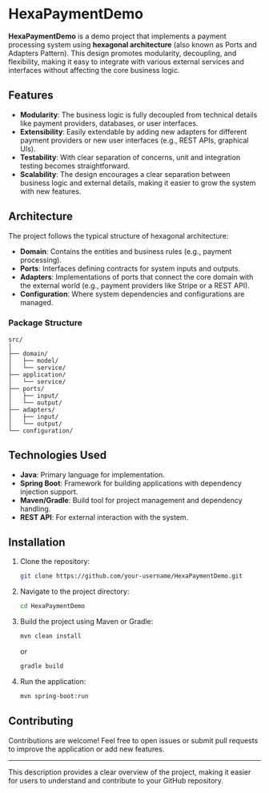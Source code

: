 # HexaPaymentDemo

**HexaPaymentDemo** is a demo project that implements a payment processing system using **hexagonal architecture** (also known as Ports and Adapters Pattern). This design promotes modularity, decoupling, and flexibility, making it easy to integrate with various external services and interfaces without affecting the core business logic.

## Features

- **Modularity**: The business logic is fully decoupled from technical details like payment providers, databases, or user interfaces.
- **Extensibility**: Easily extendable by adding new adapters for different payment providers or new user interfaces (e.g., REST APIs, graphical UIs).
- **Testability**: With clear separation of concerns, unit and integration testing becomes straightforward.
- **Scalability**: The design encourages a clear separation between business logic and external details, making it easier to grow the system with new features.

## Architecture

The project follows the typical structure of hexagonal architecture:

- **Domain**: Contains the entities and business rules (e.g., payment processing).
- **Ports**: Interfaces defining contracts for system inputs and outputs.
- **Adapters**: Implementations of ports that connect the core domain with the external world (e.g., payment providers like Stripe or a REST API).
- **Configuration**: Where system dependencies and configurations are managed.

### Package Structure

```
src/
│
├── domain/
│   ├── model/
│   └── service/
├── application/
│   └── service/
├── ports/
│   ├── input/
│   └── output/
├── adapters/
│   ├── input/
│   └── output/
└── configuration/
```

## Technologies Used

- **Java**: Primary language for implementation.
- **Spring Boot**: Framework for building applications with dependency injection support.
- **Maven/Gradle**: Build tool for project management and dependency handling.
- **REST API**: For external interaction with the system.

## Installation

1. Clone the repository:
   ```bash
   git clone https://github.com/your-username/HexaPaymentDemo.git
   ```
2. Navigate to the project directory:
   ```bash
   cd HexaPaymentDemo
   ```
3. Build the project using Maven or Gradle:
   ```bash
   mvn clean install
   ```
   or
   ```bash
   gradle build
   ```
4. Run the application:
   ```bash
   mvn spring-boot:run
   ```

## Contributing

Contributions are welcome! Feel free to open issues or submit pull requests to improve the application or add new features.

---

This description provides a clear overview of the project, making it easier for users to understand and contribute to your GitHub repository.